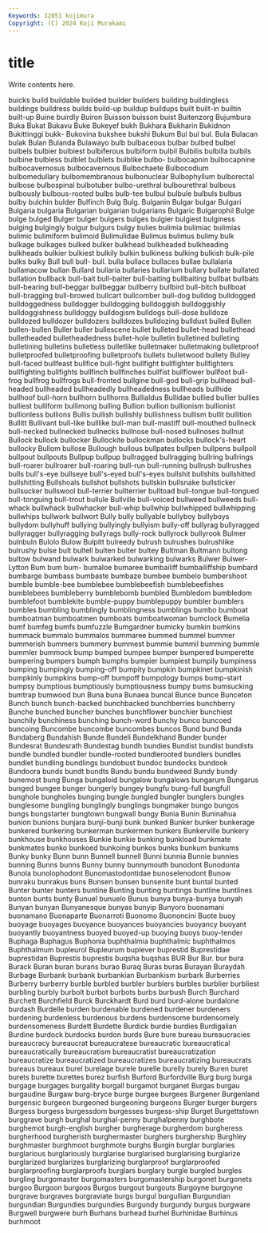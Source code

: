 ```yaml
---
Keywords: 32051 kojimura
Copyright: (C) 2024 Koji Murakami
---
```


# title

Write contents here.



buicks build buildable builded builder builders building
buildingless buildings buildress builds build-up buildup buildups built built-in builtin
built-up Buine buirdly Buiron Buisson buisson buist Buitenzorg Bujumbura Buka
Bukat Bukavu Buke Bukeyef bukh Bukhara Bukharin Bukidnon Bukittinggi bukk-
Bukovina bukshee bukshi Bukum Bul bul bul. Bula Bulacan bulak
Bulan Bulanda Bulawayo bulb bulbaceous bulbar bulbed bulbel bulbels bulbier
bulbiest bulbiferous bulbiform bulbil Bulbilis bulbilla bulbils bulbine bulbless bulblet
bulblets bulblike bulbo- bulbocapnin bulbocapnine bulbocavernosus bulbocavernous Bulbochaete Bulbocodium bulbomedullary
bulbomembranous bulbonuclear Bulbophyllum bulborectal bulbose bulbospinal bulbotuber bulbo-urethral bulbourethral bulbous
bulbously bulbous-rooted bulbs bulb-tee bulbul bulbule bulbuls bulbus bulby bulchin
bulder Bulfinch Bulg Bulg. Bulganin Bulgar bulgar Bulgari Bulgaria bulgaria
Bulgarian bulgarian bulgarians Bulgaric Bulgarophil Bulge bulge bulged Bulger bulger
bulgers bulges bulgier bulgiest bulginess bulging bulgingly bulgur bulgurs bulgy
bulies bulimia bulimiac bulimias bulimic bulimiform bulimoid Bulimulidae Bulimus bulimus
bulimy bulk bulkage bulkages bulked bulker bulkhead bulkheaded bulkheading bulkheads
bulkier bulkiest bulkily bulkin bulkiness bulking bulkish bulk-pile bulks bulky
Bull bull bull- bull. bulla bullace bullaces bullae bullalaria bullamacow
bullan Bullard bullaria bullaries bullarium bullary bullate bullated bullation bullback
bull-bait bull-baiter bull-baiting bullbaiting bullbat bullbats bull-bearing bull-beggar bullbeggar bullberry
bullbird bull-bitch bullboat bull-bragging bull-browed bullcart bullcomber bull-dog bulldog bulldogged
bulldoggedness bulldogger bulldogging bulldoggish bulldoggishly bulldoggishness bulldoggy bulldogism bulldogs bull-dose
bulldoze bulldozed bulldozer bulldozers bulldozes bulldozing bulldust bulled Bullen bullen-bullen
Buller buller bullescene bullet bulleted bullet-head bullethead bulletheaded bulletheadedness bullet-hole
bulletin bulletined bulleting bulletining bulletins bulletless bulletlike bulletmaker bulletmaking bulletproof
bulletproofed bulletproofing bulletproofs bullets bulletwood bullety Bulley bull-faced bullfeast bullfice
bull-fight bullfight bullfighter bullfighters bullfighting bullfights bullfinch bullfinches bullfist bullflower
bullfoot bull-frog bullfrog bullfrogs bull-fronted bullgine bull-god bull-grip bullhead bull-headed
bullheaded bullheadedly bullheadedness bullheads bullhide bullhoof bull-horn bullhorn bullhorns Bullialdus
Bullidae bullied bullier bullies bulliest bulliform bullimong bulling Bullion bullion
bullionism bullionist bullionless bullions Bullis bullish bullishly bullishness bullism bullit
bullition Bullitt Bullivant bull-like bulllike bull-man bull-mastiff bull-mouthed bullneck bull-necked
bullnecked bullnecks bullnose bull-nosed bullnoses bullnut Bullock bullock bullocker Bullockite
bullockman bullocks bullock's-heart bullocky Bullom bullose Bullough bullous bullpates bullpen
bullpens bullpoll bullpout bullpouts Bullpup bullpup bullragged bullragging bullring bullrings
bull-roarer bullroarer bull-roaring bull-run bull-running bullrush bullrushes bulls bull's-eye bullseye
bull's-eyed bull's-eyes bullshit bullshits bullshitted bullshitting Bullshoals bullshot bullshots bullskin
bullsnake bullsticker bullsucker bullswool bull-terrier bullterrier bulltoad bull-tongue bull-tongued bull-tonguing
bull-trout bullule Bullville bull-voiced bullweed bullweeds bull-whack bullwhack bullwhacker bull-whip
bullwhip bullwhipped bullwhipping bullwhips bullwork bullwort Bully bully bullyable bullyboy
bullyboys bullydom bullyhuff bullying bullyingly bullyism bully-off bullyrag bullyragged bullyragger
bullyragging bullyrags bully-rock bullyrock bullyrook Bulmer bulnbuln Bulolo Bulow Bulpitt
bulreedy bulrush bulrushes bulrushlike bulrushy bulse bult bultell bulten bulter
bultey Bultman Bultmann bultong bultow bulwand bulwark bulwarked bulwarking bulwarks
Bulwer Bulwer-Lytton Bum bum bum- bumaloe bumaree bumbailiff bumbailiffship bumbard
bumbarge bumbass bumbaste bumbaze bumbee bumbelo bumbershoot bumble bumble-bee bumblebee
bumblebeefish bumblebeefishes bumblebees bumbleberry bumblebomb bumbled Bumbledom bumbledom bumblefoot bumblekite
bumble-puppy bumblepuppy bumbler bumblers bumbles bumbling bumblingly bumblingness bumblings bumbo
bumboat bumboatman bumboatmen bumboats bumboatwoman bumclock Bumelia bumf bumfeg bumfs
bumfuzzle Bumgardner bumicky bumkin bumkins bummack bummalo bummalos bummaree bummed
bummel bummer bummerish bummers bummery bummest bummie bummil bumming bummle
bummler bummock bump bumped bumpee bumper bumpered bumperette bumpering bumpers
bumph bumphs bumpier bumpiest bumpily bumpiness bumping bumpingly bumping-off bumpity
bumpkin bumpkinet bumpkinish bumpkinly bumpkins bump-off bumpoff bumpology bumps bump-start
bumpsy bumptious bumptiously bumptiousness bumpy bums bumsucking bumtrap bumwood bun
Buna buna Bunaea buncal Bunce bunce Bunceton Bunch bunch bunch-backed
bunchbacked bunchberries bunchberry Bunche bunched buncher bunches bunchflower bunchier bunchiest
bunchily bunchiness bunching bunch-word bunchy bunco buncoed buncoing Buncombe buncombe
buncombes buncos Bund bund Bunda Bundaberg Bundahish Bunde Bundeli Bundelkhand
Bunder bunder Bundesrat Bundesrath Bundestag bundh bundies Bundist bundist bundists
bundle bundled bundler bundle-rooted bundlerooted bundlers bundles bundlet bundling bundlings
bundobust bundoc bundocks bundook Bundoora bunds bundt bundts Bundu bundu
bundweed Bundy bundy bunemost bung Bunga bungaloid bungalow bungalows bungarum
Bungarus bunged bungee bunger bungerly bungey bungfu bung-full bungfull bunghole
bungholes bunging bungle bungled bungler bunglers bungles bunglesome bungling bunglingly
bunglings bungmaker bungo bungos bungs bungstarter bungtown bungwall bungy Bunia
Bunin Buninahua bunion bunions bunjara bunji-bunji bunk bunked Bunker bunker
bunkerage bunkered bunkering bunkerman bunkermen bunkers Bunkerville bunkery bunkhouse bunkhouses
Bunkie bunkie bunking bunkload bunkmate bunkmates bunko bunkoed bunkoing bunkos
bunks bunkum bunkums Bunky bunky Bunn bunn Bunnell bunnell Bunni
bunnia Bunnie bunnies bunning Bunns bunns Bunny bunny bunnymouth bunodont
Bunodonta Bunola bunolophodont Bunomastodontidae bunoselenodont Bunow bunraku bunrakus buns Bunsen
bunsen bunsenite bunt buntal bunted Bunter bunter bunters buntine Bunting
bunting buntings buntline buntlines bunton bunts bunty Bunuel bunuelo Bunus
bunya bunya-bunya bunyah Bunyan bunyan Bunyanesque bunyas bunyip Bunyoro buonamani
buonamano Buonaparte Buonarroti Buonomo Buononcini Buote buoy buoyage buoyages buoyance
buoyances buoyancies buoyancy buoyant buoyantly buoyantness buoyed buoyed-up buoying buoys
buoy-tender Buphaga Buphagus Buphonia buphthalmia buphthalmic buphthalmos Buphthalmum bupleurol Bupleurum
buplever buprestid Buprestidae buprestidan Buprestis buprestis buqsha buqshas BUR Bur
Bur. bur bura Burack Buran buran burans burao Buraq Buras
buras Burayan Buraydah Burbage Burbank burbank burbankian Burbankism burbark Burberries
Burberry burberry burble burbled burbler burblers burbles burblier burbliest burbling
burbly burbolt burbot burbots burbs burbush Burch Burchard Burchett Burchfield
Burck Burckhardt Burd burd burd-alone burdalone burdash Burdelle burden burdenable
burdened burdener burdeners burdening burdenless burdenous burdens burdensome burdensomely burdensomeness
Burdett Burdette Burdick burdie burdies Burdigalian Burdine burdock burdocks burdon
burds Bure bure bureau bureaucracies bureaucracy bureaucrat bureaucratese bureaucratic bureaucratical
bureaucratically bureaucratism bureaucratist bureaucratization bureaucratize bureaucratized bureaucratizes bureaucratizing bureaucrats bureaus
bureaux burel burelage burele burelle burelly burely Buren buret burets
burette burettes burez burfish Burford Burfordville Burg burg burga burgage
burgages burgality burgall burgamot burganet Burgas burgau burgaudine Burgaw burg-bryce
burge burgee burgees Burgener Burgenland burgensic burgeon burgeoned burgeoning burgeons
Burger burger burgers Burgess burgess burgessdom burgesses burgess-ship Burget Burgettstown
burggrave burgh burghal burghal-penny burghalpenny burghbote burghemot burgh-english burgher burgherage
burgherdom burgheress burgherhood burgheristh burghermaster burghers burghership Burghley burghmaster burghmoot
burghmote burghs Burgin burglar burglaries burglarious burglariously burglarise burglarised burglarising
burglarize burglarized burglarizes burglarizing burglarproof burglarproofed burglarproofing burglarproofs burglars burglary
burgle burgled burgles burgling burgomaster burgomasters burgomastership burgonet burgonets burgoo
Burgoon burgoos Burgos burgout burgouts Burgoyne burgoyne burgrave burgraves burgraviate
burgs burgul burgullian Burgundian burgundian Burgundies burgundies Burgundy burgundy burgus
burgware Burgwell burgwere burh Burhans burhead burhel Burhinidae Burhinus burhmoot
